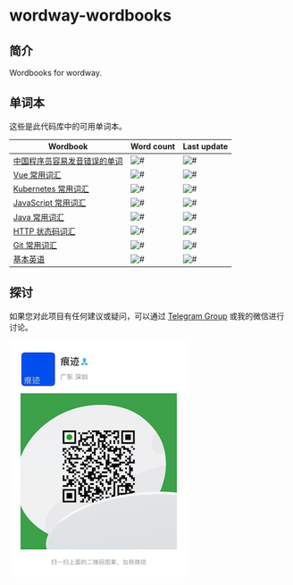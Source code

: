 # wordway-wordbooks

## 简介

Wordbooks for wordway.

## 单词本

这些是此代码库中的可用单词本。

<!--WORDWAY-CLI-GENERATE-->

| Wordbook | Word count | Last update |
| -------- | ---------- | ----------- |
| [中国程序员容易发音错误的单词](https://github.com/wordway/wordbook-chinese-programmer-wrong-pronunciation) | ![#](https://img.shields.io/badge/word%20count-73-blue.svg) | ![#](https://img.shields.io/date/1572260695?label=last%20update) |
| [Vue 常用词汇](https://github.com/wordway/wordbook-vue) | ![#](https://img.shields.io/badge/word%20count-22-blue.svg) | ![#](https://img.shields.io/date/1572091709?label=last%20update) |
| [Kubernetes 常用词汇](https://github.com/wordway/wordbook-kubernetes) | ![#](https://img.shields.io/badge/word%20count-66-blue.svg) | ![#](https://img.shields.io/date/1571079703?label=last%20update) |
| [JavaScript 常用词汇](https://github.com/wordway/wordbook-javascript) | ![#](https://img.shields.io/badge/word%20count-63-blue.svg) | ![#](https://img.shields.io/date/1571088716?label=last%20update) |
| [Java 常用词汇](https://github.com/wordway/wordbook-java) | ![#](https://img.shields.io/badge/word%20count-52-blue.svg) | ![#](https://img.shields.io/date/1570575272?label=last%20update) |
| [HTTP 状态码词汇](https://github.com/wordway/wordbook-httpstatuscodes) | ![#](https://img.shields.io/badge/word%20count-112-blue.svg) | ![#](https://img.shields.io/date/1570575235?label=last%20update) |
| [Git 常用词汇](https://github.com/wordway/wordbook-gitscm) | ![#](https://img.shields.io/badge/word%20count-32-blue.svg) | ![#](https://img.shields.io/date/1571216123?label=last%20update) |
| [基本英语](https://github.com/wordway/wordbook-basic-english) | ![#](https://img.shields.io/badge/word%20count-850-blue.svg) | ![#](https://img.shields.io/date/1570575124?label=last%20update) |

<!--WORDWAY-CLI-GENERATE-->

## 探讨

如果您对此项目有任何建议或疑问，可以通过 [Telegram Group](https://t.me/wordway) 或我的微信进行讨论。

![](./screenshots/wechat_qrcode.png)
